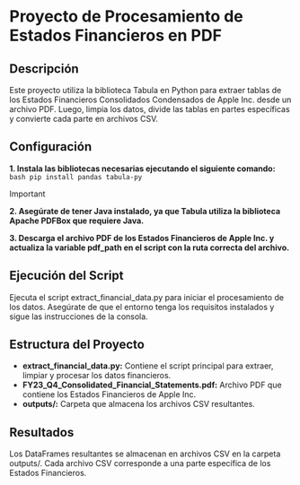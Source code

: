 # Proyecto de Procesamiento de Estados Financieros en PDF

## Descripción
Este proyecto utiliza la biblioteca Tabula en Python para extraer tablas de los Estados Financieros Consolidados Condensados de Apple Inc. desde un archivo PDF. Luego, limpia los datos, divide las tablas en partes específicas y convierte cada parte en archivos CSV.

## Configuración
**1. Instala las bibliotecas necesarias ejecutando el siguiente comando:**
    ```bash
     pip install pandas tabula-py
    ```

> [!IMPORTANT]
>**2. Asegúrate de tener Java instalado, ya que Tabula utiliza la biblioteca Apache PDFBox que requiere Java.**

**3. Descarga el archivo PDF de los Estados Financieros de Apple Inc. y actualiza la variable pdf_path en el script con la ruta correcta del archivo.**

## Ejecución del Script
Ejecuta el script extract_financial_data.py para iniciar el procesamiento de los datos. Asegúrate de que el entorno tenga los requisitos instalados y sigue las instrucciones de la consola.

## Estructura del Proyecto
+ **extract_financial_data.py:** Contiene el script principal para extraer, limpiar y procesar los datos financieros.
+ **FY23_Q4_Consolidated_Financial_Statements.pdf:** Archivo PDF que contiene los Estados Financieros de Apple Inc.
+ **outputs/:** Carpeta que almacena los archivos CSV resultantes.

## Resultados
Los DataFrames resultantes se almacenan en archivos CSV en la carpeta outputs/. Cada archivo CSV corresponde a una parte específica de los Estados Financieros.
